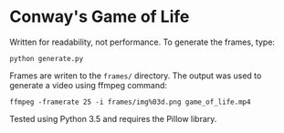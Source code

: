 Conway's Game of Life
=====================

Written for readability, not performance. To generate the frames, type:

    python generate.py

Frames are writen to the `frames/` directory. The output was used to generate a video using
ffmpeg command:

    ffmpeg -framerate 25 -i frames/img%03d.png game_of_life.mp4

Tested using Python 3.5 and requires the Pillow library.